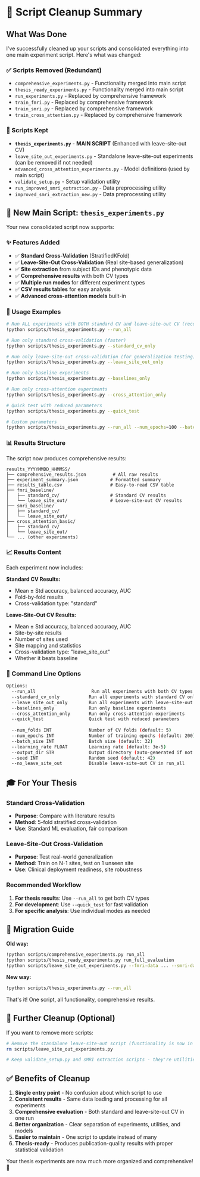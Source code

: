 # 🧹 Script Cleanup Summary

## What Was Done

I've successfully cleaned up your scripts and consolidated everything into one main experiment script. Here's what was changed:

### ✅ Scripts Removed (Redundant)
- `comprehensive_experiments.py` - Functionality merged into main script
- `thesis_ready_experiments.py` - Functionality merged into main script  
- `run_experiments.py` - Replaced by comprehensive framework
- `train_fmri.py` - Replaced by comprehensive framework
- `train_smri.py` - Replaced by comprehensive framework
- `train_cross_attention.py` - Replaced by comprehensive framework

### 📄 Scripts Kept
- **`thesis_experiments.py`** - **MAIN SCRIPT** (Enhanced with leave-site-out CV)
- `leave_site_out_experiments.py` - Standalone leave-site-out experiments (can be removed if not needed)
- `advanced_cross_attention_experiments.py` - Model definitions (used by main script)
- `validate_setup.py` - Setup validation utility
- `run_improved_smri_extraction.py` - Data preprocessing utility
- `improved_smri_extraction_new.py` - Data preprocessing utility

## 🚀 New Main Script: `thesis_experiments.py`

Your new consolidated script now supports:

### ✨ Features Added
- ✅ **Standard Cross-Validation** (StratifiedKFold)
- ✅ **Leave-Site-Out Cross-Validation** (Real site-based generalization)
- ✅ **Site extraction** from subject IDs and phenotypic data
- ✅ **Comprehensive results** with both CV types
- ✅ **Multiple run modes** for different experiment types
- ✅ **CSV results tables** for easy analysis
- ✅ **Advanced cross-attention models** built-in

### 🎯 Usage Examples

```bash
# Run ALL experiments with BOTH standard CV and leave-site-out CV (recommended for thesis)
!python scripts/thesis_experiments.py --run_all

# Run only standard cross-validation (faster)
!python scripts/thesis_experiments.py --standard_cv_only

# Run only leave-site-out cross-validation (for generalization testing)
!python scripts/thesis_experiments.py --leave_site_out_only

# Run only baseline experiments
!python scripts/thesis_experiments.py --baselines_only

# Run only cross-attention experiments  
!python scripts/thesis_experiments.py --cross_attention_only

# Quick test with reduced parameters
!python scripts/thesis_experiments.py --quick_test

# Custom parameters
!python scripts/thesis_experiments.py --run_all --num_epochs=100 --batch_size=64
```

### 📊 Results Structure

The script now produces comprehensive results:

```
results_YYYYMMDD_HHMMSS/
├── comprehensive_results.json          # All raw results
├── experiment_summary.json            # Formatted summary  
├── results_table.csv                  # Easy-to-read CSV table
├── fmri_baseline/
│   ├── standard_cv/                   # Standard CV results
│   └── leave_site_out/                # Leave-site-out CV results
├── smri_baseline/
│   ├── standard_cv/
│   └── leave_site_out/
├── cross_attention_basic/
│   ├── standard_cv/
│   └── leave_site_out/
└── ... (other experiments)
```

### 📈 Results Content

Each experiment now includes:

**Standard CV Results:**
- Mean ± Std accuracy, balanced accuracy, AUC
- Fold-by-fold results
- Cross-validation type: "standard"

**Leave-Site-Out CV Results:**
- Mean ± Std accuracy, balanced accuracy, AUC  
- Site-by-site results
- Number of sites used
- Site mapping and statistics
- Cross-validation type: "leave_site_out"
- Whether it beats baseline

### 🔧 Command Line Options

```bash
Options:
  --run_all                     Run all experiments with both CV types
  --standard_cv_only           Run all experiments with standard CV only  
  --leave_site_out_only        Run all experiments with leave-site-out CV only
  --baselines_only             Run only baseline experiments
  --cross_attention_only       Run only cross-attention experiments
  --quick_test                 Quick test with reduced parameters
  
  --num_folds INT              Number of CV folds (default: 5)
  --num_epochs INT             Number of training epochs (default: 200)
  --batch_size INT             Batch size (default: 32)
  --learning_rate FLOAT        Learning rate (default: 3e-5)
  --output_dir STR             Output directory (auto-generated if not specified)
  --seed INT                   Random seed (default: 42)
  --no_leave_site_out          Disable leave-site-out CV in run_all
```

## 🎓 For Your Thesis

### Standard Cross-Validation
- **Purpose**: Compare with literature results
- **Method**: 5-fold stratified cross-validation  
- **Use**: Standard ML evaluation, fair comparison

### Leave-Site-Out Cross-Validation  
- **Purpose**: Test real-world generalization
- **Method**: Train on N-1 sites, test on 1 unseen site
- **Use**: Clinical deployment readiness, site robustness

### Recommended Workflow

1. **For thesis results**: Use `--run_all` to get both CV types
2. **For development**: Use `--quick_test` for fast validation
3. **For specific analysis**: Use individual modes as needed

## 🔄 Migration Guide

**Old way:**
```bash
!python scripts/comprehensive_experiments.py run_all
!python scripts/thesis_ready_experiments.py run_full_evaluation  
!python scripts/leave_site_out_experiments.py --fmri-data ... --smri-data ...
```

**New way:**
```bash
!python scripts/thesis_experiments.py --run_all
```

That's it! One script, all functionality, comprehensive results.

## 🧹 Further Cleanup (Optional)

If you want to remove more scripts:

```bash
# Remove the standalone leave-site-out script (functionality is now in main script)
rm scripts/leave_site_out_experiments.py

# Keep validate_setup.py and sMRI extraction scripts - they're utilities
```

## ✅ Benefits of Cleanup

1. **Single entry point** - No confusion about which script to use
2. **Consistent results** - Same data loading and processing for all experiments  
3. **Comprehensive evaluation** - Both standard and leave-site-out CV in one run
4. **Better organization** - Clear separation of experiments, utilities, and models
5. **Easier to maintain** - One script to update instead of many
6. **Thesis-ready** - Produces publication-quality results with proper statistical validation

Your thesis experiments are now much more organized and comprehensive! 🎉 